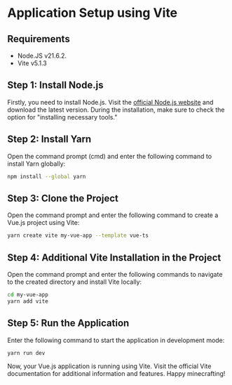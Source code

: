 # Application Setup using Vite
## Requirements

+ Node.JS v21.6.2.
+ Vite v5.1.3

## Step 1: Install Node.js

Firstly, you need to install Node.js. Visit the [official Node.js website](https://nodejs.org/en/download/current) and download the latest version. During the installation, make sure to check the option for "installing necessary tools."
## Step 2: Install Yarn

Open the command prompt (cmd) and enter the following command to install Yarn globally:

```bash
npm install --global yarn
```
## Step 3: Clone the Project

Open the command prompt and enter the following command to create a Vue.js project using Vite:

```bash
yarn create vite my-vue-app --template vue-ts
```
## Step 4: Additional Vite Installation in the Project

Open the command prompt and enter the following commands to navigate to the created directory and install Vite locally:

```bash
cd my-vue-app
yarn add vite
```

## Step 5: Run the Application

Enter the following command to start the application in development mode:

```bash
yarn run dev
```

Now, your Vue.js application is running using Vite. Visit the official Vite documentation for additional information and features. Happy minecrafting!
